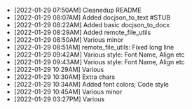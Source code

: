   *  [2022-01-29 07:50AM] Cleanedup README
  *  [2022-01-29 08:07AM] Added docjson_to_text #STUB
  *  [2022-01-29 08:22AM] Added basic docjson_to_docx
  *  [2022-01-29 08:29AM] Added remote_file_utils
  *  [2022-01-29 08:50AM] Various minor
  *  [2022-01-29 08:51AM] remote_file_utils: Fixed long line
  *  [2022-01-29 09:42AM] Various style: Font Name, Align etc
  *  [2022-01-29 09:43AM] Various style: Font Name, Align etc
  *  [2022-01-29 10:29AM] Various
  *  [2022-01-29 10:30AM] Extra chars
  *  [2022-01-29 10:34AM] Added font colors; Code style
  *  [2022-01-29 10:45AM] Various minor
  *  [2022-01-29 03:27PM] Various
